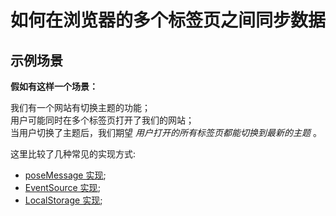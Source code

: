 # 如何在浏览器的多个标签页之间同步数据

## 示例场景

**假如有这样一个场景：**

我们有一个网站有切换主题的功能；  
用户可能同时在多个标签页打开了我们的网站；  
当用户切换了主题后，我们期望 _用户打开的所有标签页都能切换到最新的主题_ 。

这里比较了几种常见的实现方式:

- [poseMessage 实现](./postMessage);
- [EventSource 实现](./postMessage);
- [LocalStorage 实现](./postMessage);
